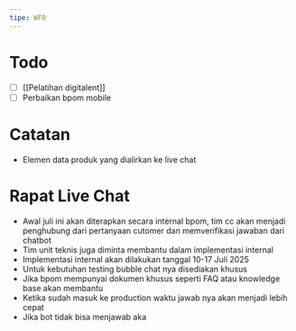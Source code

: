 ```yaml
---
tipe: WFO
---
```

# Todo
- [ ] [[Pelatihan digitalent]] 
- [ ] Perbaikan bpom mobile
# Catatan
- Elemen data produk yang dialirkan ke live chat

# Rapat Live Chat
- Awal juli ini akan diterapkan secara internal bpom, tim cc akan menjadi penghubung dari pertanyaan cutomer dan memverifikasi jawaban dari chatbot
- Tim unit teknis juga diminta membantu dalam implementasi internal
- Implementasi internal akan dilakukan tanggal 10-17 Juli 2025
- Untuk kebutuhan testing bubble chat nya disediakan khusus
- Jika bpom mempunyai dokumen khusus seperti FAQ atau knowledge base akan membantu
- Ketika sudah masuk ke production waktu jawab nya akan menjadi lebih cepat
- Jika bot tidak bisa menjawab aka